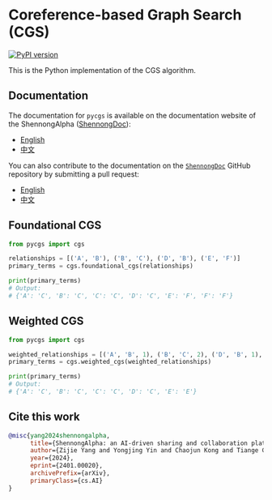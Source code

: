# Coreference-based Graph Search (CGS)

[![PyPI version](https://img.shields.io/pypi/v/pycgs.svg)](https://pypi.org/project/pycgs/)

This is the Python implementation of the CGS algorithm.

## Documentation

The documentation for `pycgs` is available on the documentation website of the ShennongAlpha ([ShennongDoc](https://shennongalpha.westlake.edu.cn/doc/)):

- [English](https://shennongalpha.westlake.edu.cn/doc/en/pycgs/)
- [中文](https://shennongalpha.westlake.edu.cn/doc/zh/pycgs/)

You can also contribute to the documentation on the [`ShennongDoc`](https://github.com/Shennong-Program/ShennongDoc) GitHub repository by submitting a pull request:

- [English](https://github.com/Shennong-Program/ShennongDoc/tree/main/doc/en/pycgs/)
- [中文](https://github.com/Shennong-Program/ShennongDoc/tree/main/doc/zh/pycgs/)

## Foundational CGS

```py
from pycgs import cgs

relationships = [('A', 'B'), ('B', 'C'), ('D', 'B'), ('E', 'F')]
primary_terms = cgs.foundational_cgs(relationships)

print(primary_terms)
# Output:
# {'A': 'C', 'B': 'C', 'C': 'C', 'D': 'C', 'E': 'F', 'F': 'F'}
```

## Weighted CGS

```py
from pycgs import cgs

weighted_relationships = [('A', 'B', 1), ('B', 'C', 2), ('D', 'B', 1), ('B', 'E', 1)]
primary_terms = cgs.weighted_cgs(weighted_relationships)

print(primary_terms)
# Output:
# {'A': 'C', 'B': 'C', 'C': 'C', 'D': 'C', 'E': 'E'}
```

## Cite this work

```bibtex
@misc{yang2024shennongalpha,
      title={ShennongAlpha: an AI-driven sharing and collaboration platform for intelligent curation, acquisition, and translation of natural medicinal material knowledge}, 
      author={Zijie Yang and Yongjing Yin and Chaojun Kong and Tiange Chi and Wufan Tao and Yue Zhang and Tian Xu},
      year={2024},
      eprint={2401.00020},
      archivePrefix={arXiv},
      primaryClass={cs.AI}
}
```
